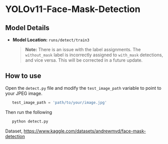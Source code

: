 # YOLOv11-Face-Mask-Detection

## Model Details

- **Model Location:** `runs/detect/train3`
  
  > **Note:** There is an issue with the label assignments. The `without_mask` label is incorrectly assigned to `with_mask` detections, and vice versa. This will be corrected in a future update.


## How to use

Open the `detect.py` file and modify the `test_image_path` variable to point to your JPEG image.
```python
   test_image_path = 'path/to/your/image.jpg'
```

Then run the following

```python
   python detect.py
```

Dataset, https://www.kaggle.com/datasets/andrewmvd/face-mask-detection



